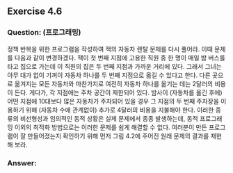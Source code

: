 ## Exercise 4.6

### Question: (프로그래밍)

정책 반복을 위한 프로그램을 작성하여 잭의 자동차 렌탈 문제를 다시 풀어라. 이때 문제를 다음과 같이 변경하겠다. 잭이 첫 번째 지점에 고용한 직원 중 한 명이 매일 밤 버스를 타고 집으로 가는데 이 직원의 집은 두 번째 지점과 가까운 거리에 있다. 그래서 그녀는 아무 대가 없이 기꺼이 자동차 하나를 두 번째 지점으로 옮길 수 있다고 한다. 다른 곳으로 옮겨지는 모든 자동차와 마찬가지로 여전히 자동차 하나를 옮기는 데는 2달러의 비용이 든다. 게다가, 각 지점에는 주차 공간이 제한되어 있다. 밤사이 (자동차를 옮긴 후에) 어떤 지점에 10대보다 많은 자동차가 주차되어 있을 경우 그 지점의 두 번째 주차장을 이용하기 위해 (자동차 수에 관계없이) 추가로 4달러의 비용을 지불해야 한다. 이러한 종류의 비선형성과 임의적인 동적 상황은 실제 문제에서 종종 발생하는데, 동적 프로그래밍 이외의 최적화 방법으로는 이러한 문제를 쉽게 해결할 수 없다. 여러분이 만든 프로그램이 잘 만들어졌는지 확인하기 위해 먼저 그림 4.2에 주어진 원래 문제의 결과를 재현해 보라.

### Answer:
